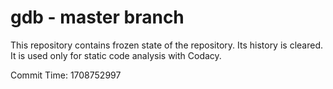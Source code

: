 # gdb - master branch

This repository contains frozen state of the repository.
Its history is cleared. It is used only for static code
analysis with Codacy.

Commit Time: 1708752997